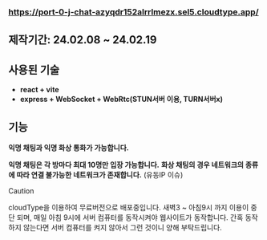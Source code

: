 ### https://port-0-j-chat-azyqdr152alrrlmezx.sel5.cloudtype.app/

## 제작기간: 24.02.08 ~ 24.02.19

## 사용된 기술 
- __react + vite__
- __express + WebSocket + WebRtc(STUN서버 이용, TURN서버x)__

## 기능

__익명 채팅과 익명 화상 통화가 가능합니다.__

__익명 채팅은 각 방마다 최대 10명만 입장 가능합니다.__
__화상 채팅의 경우 네트워크의 종류에 따라 연결 불가능한 네트워크가 존재합니다.__
(유동IP 이슈)


> [!CAUTION]
> cloudType을 이용하여 무료버전으로 배포중입니다. 새벽3 ~ 아침9시 까지 이용이 중단 되며, 매일 아침 9시에 서버 컴퓨터를 동작시켜야 웹사이트가 동작합니다.
> 간혹 동작하지 않는다면 서버 컴퓨터를 켜지 않아서 그런 것이니 양해 부탁드립니다.






